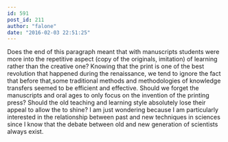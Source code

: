 ```yaml
---
id: 591
post_id: 211
author: "falone"
date: "2016-02-03 22:51:25"
---
```

Does the end of this paragraph meant that with manuscripts students were more into the repetitive aspect (copy of the originals, imitation) of learning rather than the creative one? Knowing that the print is one of the best revolution that happened during the renaissance, we tend to ignore the fact that before that,some traditional methods and methodologies of knowledge transfers seemed to be efficient and effective. Should we forget the manuscripts and oral ages to only focus on the invention of the printing press? Should the old teaching and learning style absolutely lose their appeal to allow the to shine? I am just wondering because I am particularly interested in the relationship between past and new techniques in sciences since I know that the debate between old and new generation of scientists always exist.
